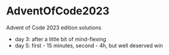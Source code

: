 # AdventOfCode2023
Advent of Code 2023 edition solutions

- day 3: after a little bit of mind-flexing
- day 5: first - 15 minutes, second - 4h, but well deserved win
